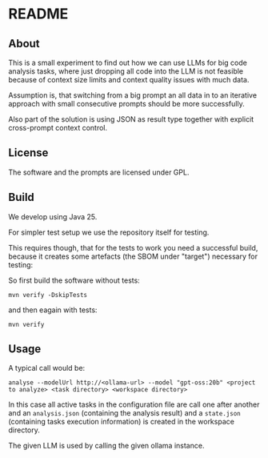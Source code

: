 # README

## About

This is a small experiment to find out how we can use LLMs for
big code analysis tasks, where just dropping all code into the LLM is not feasible because of context size limits and context quality issues with much data.

Assumption is, that switching from a big prompt an all data in to an iterative approach with small consecutive prompts should be more successfully.

Also part of the solution is using JSON as result type together with explicit cross-prompt context control.

## License

The software and the prompts are licensed under GPL.

## Build

We develop using Java 25.

For simpler test setup we use the repository itself for testing.

This requires though, that for the tests to work you need a successful build, because it creates some artefacts (the SBOM under "target") necessary for testing:

So first build the software without tests:

```
mvn verify -DskipTests
```

and then eagain with tests:

```
mvn verify
```

## Usage

A typical call would be:

```
analyse --modelUrl http://<ollama-url> --model "gpt-oss:20b" <project to analyze> <task directory> <workspace directory>
```

In this case all active tasks in the configuration file are
call one after another and an `analysis.json` (containing the analysis result) and a `state.json` (containing tasks execution information) is created in the 
workspace directory.

The given LLM is used by calling the given ollama instance.
